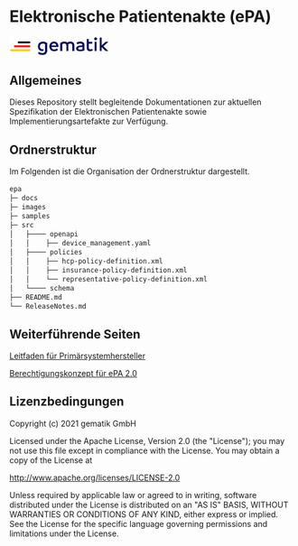 # Elektronische Patientenakte (ePA)

<img src="images/gematik_logo.jpg" alt="gematik_logo" width="35%"/>

## Allgemeines

Dieses Repository stellt begleitende Dokumentationen zur aktuellen Spezifikation der Elektronischen Patientenakte sowie Implementierungsartefakte zur Verfügung.

## Ordnerstruktur

Im Folgenden ist die Organisation der Ordnerstruktur dargestellt.

    epa
    ├─ docs
    ├─ images
    ├─ samples
    ├─ src
    │   ├──── openapi
    │   │    ├── device_management.yaml
    │   ├──── policies    
    │   │    ├── hcp-policy-definition.xml
    │   │    ├── insurance-policy-definition.xml
    │   │    └── representative-policy-definition.xml
    │   └──── schema
    ├── README.md
    └── ReleaseNotes.md

## Weiterführende Seiten

[Leitfaden für Primärsystemhersteller](docs/Implementierungshinweise_PS_ePA1.md)

[Berechtigungskonzept für ePA 2.0](docs/berechtigungskonzept.adoc)

## Lizenzbedingungen
Copyright (c) 2021 gematik GmbH

Licensed under the Apache License, Version 2.0 (the "License");
you may not use this file except in compliance with the License.
You may obtain a copy of the License at

http://www.apache.org/licenses/LICENSE-2.0

Unless required by applicable law or agreed to in writing, software
distributed under the License is distributed on an "AS IS" BASIS,
WITHOUT WARRANTIES OR CONDITIONS OF ANY KIND, either express or implied.
See the License for the specific language governing permissions and
limitations under the License. 
